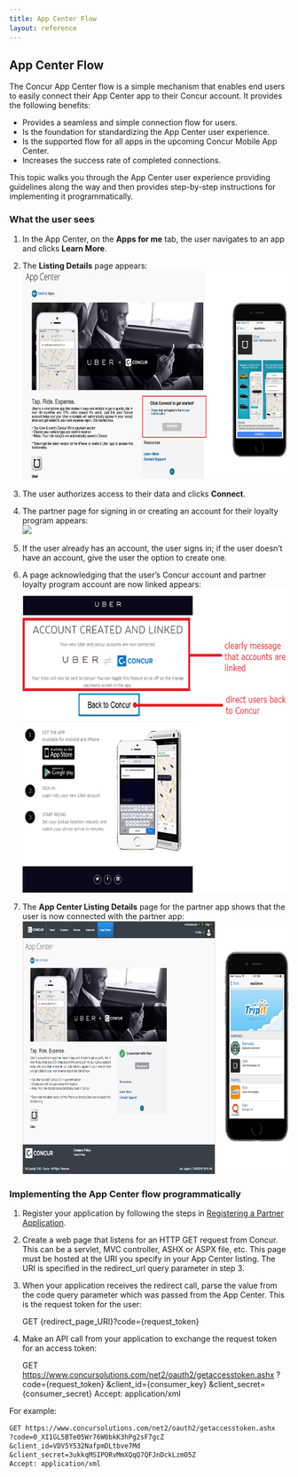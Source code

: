 ```yaml
---
title: App Center Flow 
layout: reference
---
```


## App Center Flow
The Concur App Center flow is a simple mechanism that enables end users to easily connect their App Center app to their Concur account. It provides the following benefits:

* Provides a seamless and simple connection flow for users.
* Is the foundation for standardizing the App Center user experience.
* Is the supported flow for all apps in the upcoming Concur Mobile App Center.
* Increases the success rate of completed connections.

This topic walks you through the App Center user experience providing guidelines along the way and then provides step-by-step instructions for implementing it programmatically.

###  What the user sees

1. In the App Center, on the **Apps for me** tab, the user navigates to an app and clicks **Learn More**.  

2. The **Listing Details** page appears:  
   <img src="Uber_Listing_appcenterflow_with_mobile.png" alt="App Center listing page" style="width:663px;height:377px">  

3. The user authorizes access to their data and clicks **Connect**.  

4. The partner page for signing in or creating an account for their loyalty program appears:  
   ![][5]  

5. If the user already has an account, the user signs in; if the user doesn’t have an account, give the user the option to create one.  

6. A page acknowledging that the user’s Concur account and partner loyalty program account are now linked appears:  
   <img src="Accounts_Linked.png" alt="accounts linked" style="width:651px;height:547px">  

7. The **App Center Listing Details** page for the partner app shows that the user is now connected with the partner app:  
   <img src="Connected_with_mobile.png" alt="connected" style="width:702px;height:456px">  


###  Implementing the App Center flow programmatically

1. Register your application by following the steps in [Registering a Partner Application][3].

2. Create a web page that listens for an HTTP GET request from Concur. This can be a servlet, MVC controller, ASHX or ASPX file, etc. This page must be hosted at the URI you specify in your App Center listing. The URI is specified in the redirect_url query parameter in step 3.

3. When your application receives the redirect call, parse the value from the code query parameter which was passed from the App Center. This is the request token for the user:

    GET {redirect_page_URI}?code={request_token}

4. Make an API call from your application to exchange the request token for an access token:

    GET https://www.concursolutions.com/net2/oauth2/getaccesstoken.ashx
    ?code={request_token}
    &client_id={consumer_key}
    &client_secret={consumer_secret}
    Accept: application/xml

For example:

    GET https://www.concursolutions.com/net2/oauth2/getaccesstoken.ashx
    ?code=0_XI1GL5BTe05Wr76W0bkK3hPg2sF7gcZ
    &client_id=VDV5Y532NafpmDLtbve7Md
    &client_secret=3ukkqMSIPORvMmXQqQ7QFJnDckLzmO5Z
    Accept: application/xml




[1]: https://developer.concur.com/overview/partner-applications
[2]: https://developer.concur.com/go-market/app-certification
[3]: https://developer.concur.com/overview/partner-applications
[4]: Uber_Listing_appcenterflow_with_mobile.png
[5]: partner_page_with_callouts.png
[6]: Accounts_Linked.png
[7]: Connected_with_mobile.png
